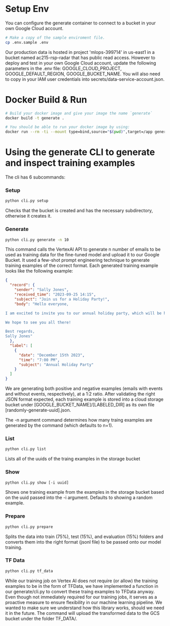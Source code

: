 # Setup Env
You can configure the generate container to connect to a bucket in your own Google Cloud account.

```bash
# Make a copy of the sample enviroment file.
cp .env.sample .env
```
Our production data is hosted in project 'mlops-399714' in us-east1 in a bucket named ac215-rsp-radar
that has public read access. However to deploy and test in your own Google Cloud account, update
the following parameters in the .env file: GOOGLE_CLOUD_PROJECT, GOOGLE_DEFAULT_REGION, GOOGLE_BUCKET_NAME.
You will also need to copy in your IAM user credentials into secrets/data-service-account.json.

# Docker Build & Run
```bash
# Build your docker image and give your image the name `generate`
docker build -t generate .
```

```bash
# You should be able to run your docker image by using:
docker run --rm -ti --mount type=bind,source="$(pwd)",target=/app generate
```


# Using the generate CLI to generate and inspect training examples
The cli has 6 subcommands:

### Setup
```bash
python cli.py setup
```
Checks that the bucket is created and has the necessary subdirectory, otherwise it creates it.

### Generate
```bash
python cli.py generate -n 10
```
This command calls the VertexAI API to generate n number of emails to be used as training data for the fine-tuned model and upload it to our Google Bucket. It used a few-shot prompt engineering technique to generate training examples of the correct format. Each generated training example looks like the following example:
```json
{
  "record": {
    "sender": "Sally Jones",
    "received_time": "2023-09-25 14:15",
    "subject": "Join us for a Holiday Party!",
    "body": "Hello everyone,

I am excited to invite you to our annual holiday party, which will be held on December 15th at 7:00 PM at the Holiday Inn. This year's party will be bigger and better than ever, with live music, dancing, and a buffet dinner. There will also be a silent auction with some amazing prizes up for grabs.

We hope to see you all there!

Best regards,
Sally Jones"
  },
  "label": [
    {
      "date": "December 15th 2023",
      "time": "7:00 PM",
      "subject": "Annual Holiday Party"
    }
  ]
}
```
We are generating both positive and negative examples (emails with events and without events, respectively), at a 1:2 ratio.
After validating the right JSON format expected, each training example is stored into a cloud storage bucket under [GOOGLE_BUCKET_NAME]/[LABELED_DIR] as its own file [randomly-generate-uuid].json. 

The -n argument command determines how many traing examples are generated by the command (which defaults to n=1).

### List
```bash
python cli.py list 
```
Lists all of the uuids of the traing examples in the storage bucket

### Show
```bash
python cli.py show [-i uuid] 
```
Shows one training example from the examples in the storage bucket based on the uuid passed into the -i
argument.  Defaults to showing a random example.

### Prepare
```bash
python cli.py prepare
```
Splits the data into train (75%), test (15%), and evaluation (15%) folders and converts them into the right format (jsonl file) to be passed onto our model training.

### TF Data
```bash
python cli.py tf_data 
```
While our training job on Vertex AI does not require (or allow) the training examples to be in the form of TFData, we have implemented a function in our generate/cli.py to convert these traing examples to TFData anyway. Even though not immediately required for our training jobs, it serves as a proactive measure to ensure flexibility in our machine learning pipeline. We wanted to make sure we understand how this library works, should we need it in the future. The command will upload the transformed data to the GCS bucket under the folder TF_DATA/.
